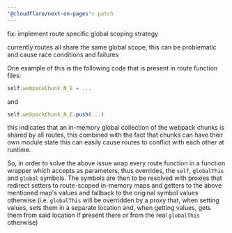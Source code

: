 ```yaml
---
'@cloudflare/next-on-pages': patch
---
```


fix: implement route specific global scoping strategy

currently routes all share the same global scope, this can be problematic and cause
race conditions and failures

One example of this is the following code that is present in route function files:

```ts
self.webpackChunk_N_E = ...
```

and

```ts
self.webpackChunk_N_E.push(...)
```

this indicates that an in-memory global collection of the webpack chunks is shared by all routes,
this combined with the fact that chunks can have their own module state this can easily cause routes
to conflict with each other at runtime.

So, in order to solve the above issue wrap every route function in a function wrapper which
accepts as parameters, thus overrides, the `self`, `globalThis` and `global` symbols. The symbols
are then to be resolved with proxies that redirect setters to route-scoped in-memory maps and
getters to the above mentioned map's values and fallback to the original symbol values otherwise
(i.e. `globalThis` will be overridden by a proxy that, when setting values, sets them in a separate
location and, when getting values, gets them from said location if present there or from the real
`globalThis` otherwise)
